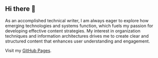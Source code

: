 ## Hi there 👋

As an accomplished technical writer, I am always eager to explore how emerging technologies and systems function, which fuels my passion for developing effective content strategies. My interest in organization techniques and information architectures drives me to create clear and structured content that enhances user understanding and engagement.

Visit my [GitHub Pages](https://hguthrie.github.io).

<!--
**hguthrie/hguthrie** is a ✨ _special_ ✨ repository because its `README.md` (this file) appears on your GitHub profile.

Here are some ideas to get you started:

- 🔭 I’m currently working on ...
- 🌱 I’m currently learning ...
- 👯 I’m looking to collaborate on ...
- 🤔 I’m looking for help with ...
- 💬 Ask me about ...
- 📫 How to reach me: ...
- ⚡ Fun fact: ...
-->
